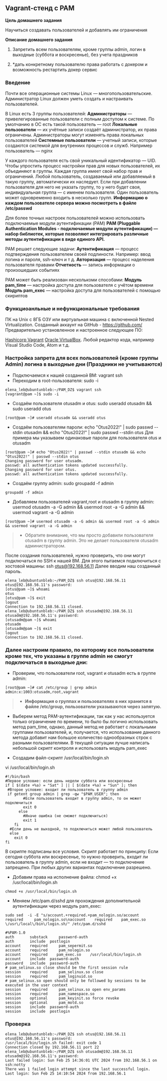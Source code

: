 ## Vagrant-стенд c PAM

**Цель домашнего задания**

Научиться создавать пользователей и добавлять им ограничения

**Описание домашнего задания**
1) Запретить всем пользователям, кроме группы admin, логин в выходные (суббота и воскресенье), без учета праздников

2) *дать конкретному пользователю права работать с докером и возможность рестартить докер сервис

### Введение

Почти все операционные системы Linux — многопользовательские. Администратор Linux должен уметь создать и настраивать пользователей.

В Linux есть 3 группы пользователей: 
**Администраторы** — привелегированные пользователи с полным доступом к системе. По умолчанию в ОС есть такой пользователь — root
**Локальные пользователи** — их учётные записи создаёт администратор, их права ограничены. Администраторы могут изменять права локальных пользователей
**Системные пользователи** — учетный записи, которые создаются системой для внутрениих процессов и служб. Например пользователь — nginx

У каждого пользователя есть свой уникальный идентификатор — UID. Чтобы упростить процесс настройки прав для новых пользователей, их объединяют в группы. Каждая группа имеет свой набор прав и ограничений. Любой пользователь, создаваемый или добавляемый в такую группу, автоматически их наследует. Если при добавлении пользователя для него не указать группу, то у него будет своя, индивидуальная группа — с именем пользователя. 
Один пользователь может одновременно входить в несколько групп.
**Информацию о каждом пользователе сервера можно посмотреть в файле /etc/passwd**

Для более точных настроек пользователей можно использовать подключаемые модули аутентификации (PAM)
**PAM (Pluggable Authentication Modules - подключаемые модули аутентификации) — набор библиотек, которые позволяют интегрировать различные методы аутентификации в виде единого API.**

PAM решает следующие задачи: 
**Аутентификация** — процесс подтверждения пользователем своей подлиности. Например: ввод логина и пароля, ssh-ключ и т д. 
**Авторизация** — процесс наделения пользователя правами
**Отчетность** — запись информации о произошедших событиях

PAM может быть реализован несколькоми способами: 
**Модуль pam_time** — настройка доступа для пользователя с учётом времени
**Модуль pam_exec** — настройка доступа для пользователей с помощью скириптов

### Функциоанльные и нефункциональные требования
ПК на Unix c 8ГБ ОЗУ или виртуальная машина с включенной Nested Virtualization.
Созданный аккаунт на GitHub - https://github.com/ 
Предварительно установленное и настроенное следующее ПО:

[Hashicorp Vagrant](https://www.vagrantup.com/downloads) 
[Oracle VirtualBox](https://www.virtualbox.org/wiki/Linux_Downloads). 
Любой редактор кода, например Visual Studio Code, Atom и т.д.

### Настройка запрета для всех пользователей (кроме группы Admin) логина в выходные дни (Праздники не учитываются)

- Подключаемся к нашей созданной ВМ: vagrant ssh
- Переходим в root-пользователя: sudo -i
```
elena_leb@ubuntunbleb:~/PAM_DZ$ vagrant ssh
[vagrant@pam ~]$ sudo -i
```
- Создаём пользователя otusadm и otus: sudo useradd otusadm && sudo useradd otus
```
[root@pam ~]# useradd otusadm && useradd otus
```
- Создаём пользователям пароли: echo "Otus2022!" | sudo passwd --stdin otusadm && echo "Otus2022!" | sudo passwd --stdin otus
Для примера мы указываем одинаковые пароли для пользователя otus и otusadm
```
[root@pam ~]# echo "Otus2022!" | passwd --stdin otusadm && echo "Otus2022!" | passwd --stdin otus
Changing password for user otusadm.
passwd: all authentication tokens updated successfully.
Changing password for user otus.
passwd: all authentication tokens updated successfully.
```
- Создаём группу admin: sudo groupadd -f admin
```
groupadd -f admin
```
- Добавляем пользователей vagrant,root и otusadm в группу admin:
  usermod otusadm -a -G admin && usermod root -a -G admin && usermod vagrant -a -G admin
```
[root@pam ~]# usermod otusadm -a -G admin && usermod root -a -G admin && usermod vagrant -a -G admin
```
>- Обратите внимание, что мы просто добавили пользователя otusadm в группу admin. Это не делает пользователя otusadm администратором.

После создания пользователей, нужно проверить, что они могут подключаться по SSH к нашей ВМ. Для этого пытаемся подключиться с хостовой машины: 
ssh otus@192.168.56.11
Далее вводим наш созданный пароль. 
```
elena_leb@ubuntunbleb:~/PAM_DZ$ ssh otus@192.168.56.11
otus@192.168.56.11's password: 
[otus@pam ~]$ whoami
otus
[otus@pam ~]$ exit
logout
Connection to 192.168.56.11 closed.
elena_leb@ubuntunbleb:~/PAM_DZ$ ssh otusadm@192.168.56.11
otusadm@192.168.56.11's password: 
[otusadm@pam ~]$ whoami
otusadm
[otusadm@pam ~]$ exit
logout
Connection to 192.168.56.11 closed.
```
### Далее настроим правило, по которому все пользователи кроме тех, что указаны в группе admin не смогут подключаться в выходные дни:

- Проверим, что пользователи root, vagrant и otusadm есть в группе admin:
```
[root@pam ~]# cat /etc/group | grep admin
admin:x:1003:otusadm,root,vagrant
```
>- **Информация о группах и пользователях в них хранится в файле /etc/group, пользователи указываются через запятую.** 

- Выберем метод PAM-аутентификации, так как у нас используется только ограничение по времени, то было бы логично использовать метод pam_time, однако, данный метод не работает с локальными группами пользователей, и, получается, что использование данного метода добавит нам большое количество однообразных строк с разными пользователями. В текущей ситуации лучше написать небольшой скрипт контроля и использовать модуль pam_exec

- Создадим файл-скрипт /usr/local/bin/login.sh

vi /usr/local/bin/login.sh

```
#!/bin/bash
#Первое условие: если день недели суббота или воскресенье
if [ $(date +%a) = "Sat" ] || [ $(date +%a) = "Sun" ]; then
 #Второе условие: входит ли пользователь в группу admin
 if getent group admin | grep -qw "$PAM_USER"; then
        #Если пользователь входит в группу admin, то он может подключиться
        exit 0
      else
        #Иначе ошибка (не сможет подключиться)
        exit 1
    fi
  #Если день не выходной, то подключиться может любой пользователь
  else
    exit 0
fi
```
В скрипте подписаны все условия. Скрипт работает по принципу: 
Если сегодня суббота или воскресенье, то нужно проверить, входит ли пользователь в группу admin, если не входит — то подключение запрещено. При любых других вариантах подключение разрешено. 

- Добавим права на исполнение файла: chmod +x /usr/local/bin/login.sh
```
chmod +x /usr/local/bin/login.sh
```
- Меняем /etc/pam.d/sshd для прохождения дополнительной аутентификации через модуль pam_exec:
```
sudo sed  -i -E "s/account.+required.+pam_nologin.so/account    required     pam_nologin.so\naccount    required    pam_exec.so    \/usr\/local\/bin\/login.sh/" /etc/pam.d/sshd
```
```
#%PAM-1.0
auth	   substack     password-auth
auth	   include	postlogin
account    required     pam_sepermit.so
account    required     pam_nologin.so
account    required    pam_exec.so    /usr/local/bin/login.sh
account    include	password-auth
password   include	password-auth
# pam_selinux.so close should be the first session rule
session    required     pam_selinux.so close
session    required     pam_loginuid.so
# pam_selinux.so open should only be followed by sessions to be executed in the user context
session    required     pam_selinux.so open env_params
session    required     pam_namespace.so
session    optional     pam_keyinit.so force revoke
session    optional     pam_motd.so
session    include	password-auth
session    include	postlogin
```
### Проверка
```
elena_leb@ubuntunbleb:~/PAM_DZ$ ssh otus@192.168.56.11
otus@192.168.56.11's password: 
/usr/local/bin/login.sh failed: exit code 1
Connection closed by 192.168.56.11 port 22
elena_leb@ubuntunbleb:~/PAM_DZ$ ssh otusadm@192.168.56.11
otusadm@192.168.56.11's password: 
Last failed login: Sun Feb 25 14:36:01 UTC 2024 from 192.168.56.1 on ssh:notty
There was 1 failed login attempt since the last successful login.
Last login: Sun Feb 25 14:10:54 2024 from 192.168.56.1
```

